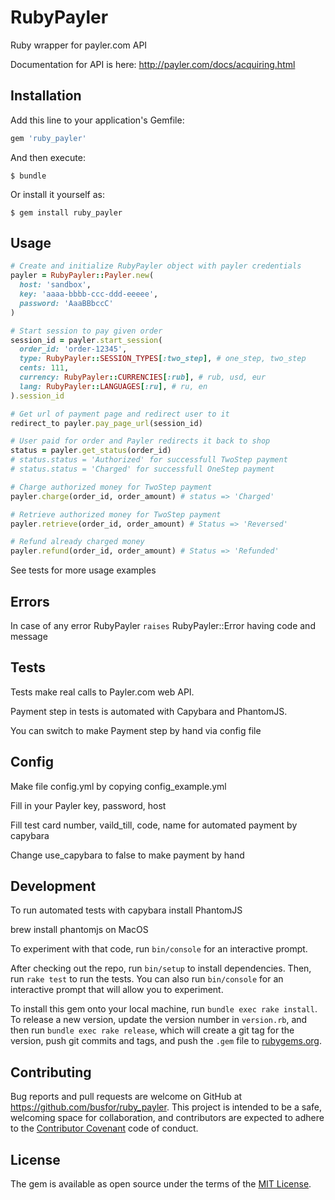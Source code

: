 # RubyPayler
Ruby wrapper for payler.com API

Documentation for API is here: http://payler.com/docs/acquiring.html

## Installation

Add this line to your application's Gemfile:

```ruby
gem 'ruby_payler'
```

And then execute:

    $ bundle

Or install it yourself as:

    $ gem install ruby_payler

## Usage
```ruby
# Create and initialize RubyPayler object with payler credentials
payler = RubyPayler::Payler.new(
  host: 'sandbox',
  key: 'aaaa-bbbb-ccc-ddd-eeeee',
  password: 'AaaBBbccC'
)

# Start session to pay given order
session_id = payler.start_session(
  order_id: 'order-12345',
  type: RubyPayler::SESSION_TYPES[:two_step], # one_step, two_step
  cents: 111,
  currency: RubyPayler::CURRENCIES[:rub], # rub, usd, eur
  lang: RubyPayler::LANGUAGES[:ru], # ru, en
).session_id

# Get url of payment page and redirect user to it
redirect_to payler.pay_page_url(session_id)

# User paid for order and Payler redirects it back to shop
status = payler.get_status(order_id)
# status.status = 'Authorized' for successfull TwoStep payment
# status.status = 'Charged' for successfull OneStep payment

# Charge authorized money for TwoStep payment
payler.charge(order_id, order_amount) # status => 'Charged'

# Retrieve authorized money for TwoStep payment
payler.retrieve(order_id, order_amount) # Status => 'Reversed'

# Refund already charged money
payler.refund(order_id, order_amount) # Status => 'Refunded'
```

See tests for more usage examples

## Errors
In case of any error RubyPayler `raises` RubyPayler::Error having code and message

## Tests
Tests make real calls to Payler.com web API.

Payment step in tests is automated with Capybara and PhantomJS.

You can switch to make Payment step by hand via config file

## Config
Make file config.yml by copying config_example.yml

Fill in your Payler key, password, host

Fill test card number, vaild_till, code, name for automated payment by capybara

Change use_capybara to false to make payment by hand

## Development
To run automated tests with capybara install PhantomJS

brew install phantomjs on MacOS

To experiment with that code, run `bin/console` for an interactive prompt.

After checking out the repo, run `bin/setup` to install dependencies. Then, run `rake test` to run the tests. You can also run `bin/console` for an interactive prompt that will allow you to experiment.

To install this gem onto your local machine, run `bundle exec rake install`. To release a new version, update the version number in `version.rb`, and then run `bundle exec rake release`, which will create a git tag for the version, push git commits and tags, and push the `.gem` file to [rubygems.org](https://rubygems.org).

## Contributing

Bug reports and pull requests are welcome on GitHub at https://github.com/busfor/ruby_payler. This project is intended to be a safe, welcoming space for collaboration, and contributors are expected to adhere to the [Contributor Covenant](http://contributor-covenant.org) code of conduct.


## License

The gem is available as open source under the terms of the [MIT License](http://opensource.org/licenses/MIT).

